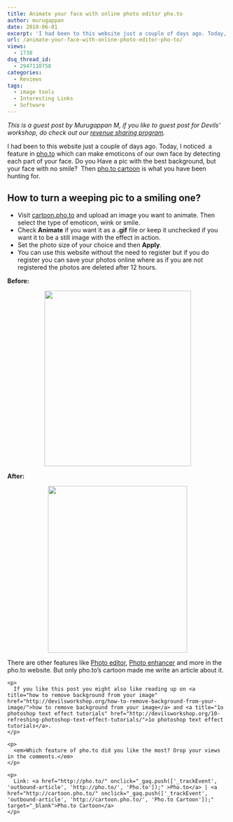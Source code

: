 ```yaml
---
title: Animate your face with online photo editor pho.to
author: murugappan
date: 2010-06-01
excerpt: 'I had been to this website just a couple of days ago. Today, I noticed  a feature in pho.to which can make emoticons of our own face by detecting each part of your face. Do you Have a pic with the best background, but your face with no smile?  Then pho.to cartoon is what you have been hunting for.'
url: /animate-your-face-with-online-photo-editor-pho-to/
views:
  - 1738
dsq_thread_id:
  - 2947110758
categories:
  - Reviews
tags:
  - image tools
  - Interesting Links
  - Software
---
```

*This is a guest post by Murugappan M, if you like to guest post for Devils’ workshop, do check out our *[*revenue sharing program*][1]*.*

I had been to this website just a couple of days ago. Today, I noticed  a feature in <a href="http://pho.to" onclick="_gaq.push(['_trackEvent', 'outbound-article', 'http://pho.to', 'pho.to']);" target="_blank">pho.to</a> which can make emoticons of our own face by detecting each part of your face. Do you Have a pic with the best background, but your face with no smile?  Then <a href="http://cartoon.pho.to" onclick="_gaq.push(['_trackEvent', 'outbound-article', 'http://cartoon.pho.to', 'pho.to cartoon']);" target="_blank">pho.to cartoon</a> is what you have been hunting for.

## How to turn a weeping pic to a smiling one?

  * Visit <a href="http://cartoon.pho.to" onclick="_gaq.push(['_trackEvent', 'outbound-article', 'http://cartoon.pho.to', 'cartoon.pho.to']);" target="_blank">cartoon.pho.to</a> and upload an image you want to animate. Then select the type of emoticon, wink or smile.
  * Check **Animate** if you want it as a **.gif** file or keep it unchecked if you want it to be a still image with the effect in action.
  * Set the photo size of your choice and then **Apply**.
  * You can use this website without the need to register but if you do register you can save your photos online where as if you are not registered the photos are deleted after 12 hours.

**Before:**

<p style="text-align: center;">
  <a rel="attachment wp-att-25909" href="http://devilsworkshop.org/animate-your-face-with-online-photo-editor-pho-to/example-before/"><img class="aligncenter size-full wp-image-25909" title="example-before" src="http://cdn.devilsworkshop.org/files/2010/06/example-before.jpg" alt="" width="335" height="400" /></a>
</p>

<p style="text-align: center;">
  <p>
    <strong>After:</strong>
  </p>
  
  <p style="text-align: center;">
    <strong><a rel="attachment wp-att-25908" href="http://devilsworkshop.org/animate-your-face-with-online-photo-editor-pho-to/example-after/"><img class="aligncenter size-full wp-image-25908" title="example-after" src="http://cdn.devilsworkshop.org/files/2010/06/example-after.jpg" alt="" width="318" height="380" /></a><br /> </strong>
  </p>
  
  <p style="text-align: center;">
    <p>
      There are other features like <a href="http://editor.pho.to" onclick="_gaq.push(['_trackEvent', 'outbound-article', 'http://editor.pho.to', 'Photo editor']);" target="_blank">Photo editor</a>, <a href="http://enhance.pho.to" onclick="_gaq.push(['_trackEvent', 'outbound-article', 'http://enhance.pho.to', 'Photo enhancer']);" target="_blank">Photo enhancer</a> and more in the pho.to website. But only pho.to&#8217;s cartoon made me write an article about it.
    </p>
    
    <p>
      If you like this post you might also like reading up on <a title="how to remove background from your image" href="http://devilsworkshop.org/how-to-remove-background-from-your-image/">how to remove background from your image</a> and <a title="1o photoshop text effect tutorials" href="http://devilsworkshop.org/10-refreshing-photoshop-text-effect-tutorials/">1o photoshop text effect tutorials</a>.
    </p>
    
    <p>
      <em>Which feature of pho.to did you like the most? Drop your views in the comments.</em>
    </p>
    
    <p>
      Link: <a href="http://pho.to/" onclick="_gaq.push(['_trackEvent', 'outbound-article', 'http://pho.to/', 'Pho.to']);" >Pho.to</a> | <a href="http://cartoon.pho.to/" onclick="_gaq.push(['_trackEvent', 'outbound-article', 'http://cartoon.pho.to/', 'Pho.to Cartoon']);" target="_blank">Pho.to Cartoon</a>
    </p>

 [1]: http://devilsworkshop.org/posts-adsense-ads-revenue-sharing-program/

